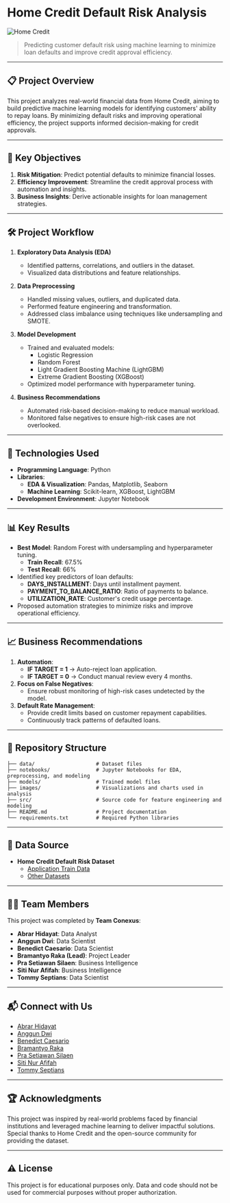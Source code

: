 # **Home Credit Default Risk Analysis**

![Home Credit](https://img.shields.io/badge/Home%20Credit-Machine%20Learning-brightgreen)  
> Predicting customer default risk using machine learning to minimize loan defaults and improve credit approval efficiency.

---

## 📋 **Project Overview**
This project analyzes real-world financial data from Home Credit, aiming to build predictive machine learning models for identifying customers' ability to repay loans. By minimizing default risks and improving operational efficiency, the project supports informed decision-making for credit approvals.

---

## 🚀 **Key Objectives**
1. **Risk Mitigation**: Predict potential defaults to minimize financial losses.
2. **Efficiency Improvement**: Streamline the credit approval process with automation and insights.
3. **Business Insights**: Derive actionable insights for loan management strategies.

---

## 🛠️ **Project Workflow**
1. **Exploratory Data Analysis (EDA)**  
   - Identified patterns, correlations, and outliers in the dataset.  
   - Visualized data distributions and feature relationships.

2. **Data Preprocessing**  
   - Handled missing values, outliers, and duplicated data.  
   - Performed feature engineering and transformation.  
   - Addressed class imbalance using techniques like undersampling and SMOTE.

3. **Model Development**  
   - Trained and evaluated models:  
     - Logistic Regression  
     - Random Forest  
     - Light Gradient Boosting Machine (LightGBM)  
     - Extreme Gradient Boosting (XGBoost)  
   - Optimized model performance with hyperparameter tuning.

4. **Business Recommendations**  
   - Automated risk-based decision-making to reduce manual workload.  
   - Monitored false negatives to ensure high-risk cases are not overlooked.

---

## 🧰 **Technologies Used**
- **Programming Language**: Python  
- **Libraries**:  
  - **EDA & Visualization**: Pandas, Matplotlib, Seaborn  
  - **Machine Learning**: Scikit-learn, XGBoost, LightGBM  
- **Development Environment**: Jupyter Notebook  

---

## 📊 **Key Results**
- **Best Model**: Random Forest with undersampling and hyperparameter tuning.  
  - **Train Recall**: 67.5%  
  - **Test Recall**: 66%  
- Identified key predictors of loan defaults:  
  - **DAYS_INSTALLMENT**: Days until installment payment.  
  - **PAYMENT_TO_BALANCE_RATIO**: Ratio of payments to balance.  
  - **UTILIZATION_RATE**: Customer's credit usage percentage.  
- Proposed automation strategies to minimize risks and improve operational efficiency.

---

## 📈 **Business Recommendations**
1. **Automation**:  
   - **IF TARGET = 1** → Auto-reject loan application.  
   - **IF TARGET = 0** → Conduct manual review every 4 months.
2. **Focus on False Negatives**:  
   - Ensure robust monitoring of high-risk cases undetected by the model.
3. **Default Rate Management**:  
   - Provide credit limits based on customer repayment capabilities.  
   - Continuously track patterns of defaulted loans.

---

## 📂 **Repository Structure**
```plaintext
├── data/                    # Dataset files
├── notebooks/               # Jupyter Notebooks for EDA, preprocessing, and modeling
├── models/                  # Trained model files
├── images/                  # Visualizations and charts used in analysis
├── src/                     # Source code for feature engineering and modeling
├── README.md                # Project documentation
└── requirements.txt         # Required Python libraries
```

---

## 🔗 **Data Source**
- **Home Credit Default Risk Dataset**  
  - [Application Train Data](https://bit.ly/3A1uf1Q)  
  - [Other Datasets](http://bit.ly/2TyoMsr)

---

## 🧑‍💻 **Team Members**
This project was completed by **Team Conexus**:
- **Abrar Hidayat**: Data Analyst  
- **Anggun Dwi**: Data Scientist  
- **Benedict Caesario**: Data Scientist  
- **Bramantyo Raka (Lead)**: Project Leader  
- **Pra Setiawan Silaen**: Business Intelligence  
- **Siti Nur Afifah**: Business Intelligence  
- **Tommy Septians**: Data Scientist  

---

## 📬 **Connect with Us**
- [Abrar Hidayat](https://www.linkedin.com/in/abrar-hidayat)  
- [Anggun Dwi](https://www.linkedin.com/in/anggundwilestari)  
- [Benedict Caesario](https://www.linkedin.com/in/benedict-c-975754223)  
- [Bramantyo Raka](https://www.linkedin.com/in/bramaraka666)  
- [Pra Setiawan Silaen](https://www.linkedin.com/in/pra-setiawan-silaen-b44870281)  
- [Siti Nur Afifah](https://www.linkedin.com/in/siti-nurafifah)  
- [Tommy Septians](https://www.linkedin.com/in/tommy-septians)

---

## 🏆 **Acknowledgments**
This project was inspired by real-world problems faced by financial institutions and leveraged machine learning to deliver impactful solutions. Special thanks to Home Credit and the open-source community for providing the dataset.

---

## ⚠️ **License**
This project is for educational purposes only. Data and code should not be used for commercial purposes without proper authorization.
